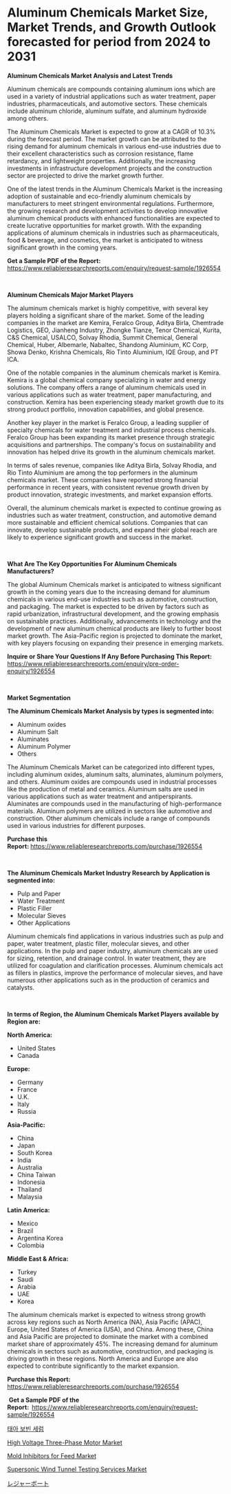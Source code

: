 <p><h1>Aluminum Chemicals Market Size, Market Trends, and Growth Outlook forecasted for period from 2024 to 2031</h1></p><p><strong>Aluminum Chemicals Market Analysis and Latest Trends</strong></p>
<p><p>Aluminum chemicals are compounds containing aluminum ions which are used in a variety of industrial applications such as water treatment, paper industries, pharmaceuticals, and automotive sectors. These chemicals include aluminum chloride, aluminum sulfate, and aluminum hydroxide among others.</p><p>The Aluminum Chemicals Market is expected to grow at a CAGR of 10.3% during the forecast period. The market growth can be attributed to the rising demand for aluminum chemicals in various end-use industries due to their excellent characteristics such as corrosion resistance, flame retardancy, and lightweight properties. Additionally, the increasing investments in infrastructure development projects and the construction sector are projected to drive the market growth further.</p><p>One of the latest trends in the Aluminum Chemicals Market is the increasing adoption of sustainable and eco-friendly aluminum chemicals by manufacturers to meet stringent environmental regulations. Furthermore, the growing research and development activities to develop innovative aluminum chemical products with enhanced functionalities are expected to create lucrative opportunities for market growth. With the expanding applications of aluminum chemicals in industries such as pharmaceuticals, food & beverage, and cosmetics, the market is anticipated to witness significant growth in the coming years.</p></p>
<p><strong>Get a Sample PDF of the Report:&nbsp;</strong> <a href="https://www.reliableresearchreports.com/enquiry/request-sample/1926554">https://www.reliableresearchreports.com/enquiry/request-sample/1926554</a></p>
<p>&nbsp;</p>
<p><strong>Aluminum Chemicals Major Market Players</strong></p>
<p><p>The aluminum chemicals market is highly competitive, with several key players holding a significant share of the market. Some of the leading companies in the market are Kemira, Feralco Group, Aditya Birla, Chemtrade Logistics, GEO, Jianheng Industry, Zhongke Tianze, Tenor Chemical, Kurita, C&S Chemical, USALCO, Solvay Rhodia, Summit Chemical, General Chemical, Huber, Albemarle, Nabaltec, Shandong Aluminium, KC Corp, Showa Denko, Krishna Chemicals, Rio Tinto Aluminium, IQE Group, and PT ICA.</p><p>One of the notable companies in the aluminum chemicals market is Kemira. Kemira is a global chemical company specializing in water and energy solutions. The company offers a range of aluminum chemicals used in various applications such as water treatment, paper manufacturing, and construction. Kemira has been experiencing steady market growth due to its strong product portfolio, innovation capabilities, and global presence.</p><p>Another key player in the market is Feralco Group, a leading supplier of specialty chemicals for water treatment and industrial process chemicals. Feralco Group has been expanding its market presence through strategic acquisitions and partnerships. The company's focus on sustainability and innovation has helped drive its growth in the aluminum chemicals market.</p><p>In terms of sales revenue, companies like Aditya Birla, Solvay Rhodia, and Rio Tinto Aluminium are among the top performers in the aluminum chemicals market. These companies have reported strong financial performance in recent years, with consistent revenue growth driven by product innovation, strategic investments, and market expansion efforts.</p><p>Overall, the aluminum chemicals market is expected to continue growing as industries such as water treatment, construction, and automotive demand more sustainable and efficient chemical solutions. Companies that can innovate, develop sustainable products, and expand their global reach are likely to experience significant growth and success in the market.</p></p>
<p>&nbsp;</p>
<p><strong>What Are The Key Opportunities For Aluminum Chemicals Manufacturers?</strong></p>
<p><p>The global Aluminum Chemicals market is anticipated to witness significant growth in the coming years due to the increasing demand for aluminum chemicals in various end-use industries such as automotive, construction, and packaging. The market is expected to be driven by factors such as rapid urbanization, infrastructural development, and the growing emphasis on sustainable practices. Additionally, advancements in technology and the development of new aluminum chemical products are likely to further boost market growth. The Asia-Pacific region is projected to dominate the market, with key players focusing on expanding their presence in emerging markets.</p></p>
<p><strong>Inquire or Share Your Questions If Any Before Purchasing This Report:</strong> <a href="https://www.reliableresearchreports.com/enquiry/pre-order-enquiry/1926554">https://www.reliableresearchreports.com/enquiry/pre-order-enquiry/1926554</a></p>
<p>&nbsp;</p>
<p><strong>Market Segmentation</strong></p>
<p><strong>The Aluminum Chemicals Market Analysis by types is segmented into:</strong></p>
<p><ul><li>Aluminum oxides</li><li>Aluminum Salt</li><li>Aluminates</li><li>Aluminum Polymer</li><li>Others</li></ul></p>
<p><p>The Aluminum Chemicals Market can be categorized into different types, including aluminum oxides, aluminum salts, aluminates, aluminum polymers, and others. Aluminum oxides are compounds used in industrial processes like the production of metal and ceramics. Aluminum salts are used in various applications such as water treatment and antiperspirants. Aluminates are compounds used in the manufacturing of high-performance materials. Aluminum polymers are utilized in sectors like automotive and construction. Other aluminum chemicals include a range of compounds used in various industries for different purposes.</p></p>
<p><strong>Purchase this Report:&nbsp;</strong><a href="https://www.reliableresearchreports.com/purchase/1926554">https://www.reliableresearchreports.com/purchase/1926554</a></p>
<p>&nbsp;</p>
<p><strong>The Aluminum Chemicals Market Industry Research by Application is segmented into:</strong></p>
<p><ul><li>Pulp and Paper</li><li>Water Treatment</li><li>Plastic Filler</li><li>Molecular Sieves</li><li>Other Applications</li></ul></p>
<p><p>Aluminum chemicals find applications in various industries such as pulp and paper, water treatment, plastic filler, molecular sieves, and other applications. In the pulp and paper industry, aluminum chemicals are used for sizing, retention, and drainage control. In water treatment, they are utilized for coagulation and clarification processes. Aluminum chemicals act as fillers in plastics, improve the performance of molecular sieves, and have numerous other applications such as in the production of ceramics and catalysts.</p></p>
<p>&nbsp;</p>
<p><strong>In terms of Region, the Aluminum Chemicals Market Players available by Region are:</strong></p>
<p>
    <p> <strong> North America: </strong>
        <ul>
            <li>United States</li>
            <li>Canada</li>
        </ul>
        </p> 
    <p> <strong> Europe: </strong>
        <ul>
            <li>Germany</li>
            <li>France</li>
            <li>U.K.</li>
            <li>Italy</li>
            <li>Russia</li>
        </ul>
        </p> 
    <p> <strong> Asia-Pacific: </strong>
        <ul>
            <li>China</li>
            <li>Japan</li>
            <li>South Korea</li>
            <li>India</li>
            <li>Australia</li>
            <li>China Taiwan</li>
            <li>Indonesia</li>
            <li>Thailand</li>
            <li>Malaysia</li>
        </ul>
        </p> 
    <p> <strong> Latin America: </strong>
        <ul>
            <li>Mexico</li>
            <li>Brazil</li>
            <li>Argentina Korea</li>
            <li>Colombia</li>
        </ul>
        </p> 
    <p> <strong> Middle East & Africa: </strong>
        <ul>
            <li>Turkey</li>
            <li>Saudi</li>
            <li>Arabia</li>
            <li>UAE</li>
            <li>Korea</li>
        </ul>
    </p>
    </p>
<p><p>The aluminum chemicals market is expected to witness strong growth across key regions such as North America (NA), Asia Pacific (APAC), Europe, United States of America (USA), and China. Among these, China and Asia Pacific are projected to dominate the market with a combined market share of approximately 45%. The increasing demand for aluminum chemicals in sectors such as automotive, construction, and packaging is driving growth in these regions. North America and Europe are also expected to contribute significantly to the market expansion.</p></p>
<p><strong>Purchase this Report: </strong><a href="https://www.reliableresearchreports.com/purchase/1926554">https://www.reliableresearchreports.com/purchase/1926554</a></p>
<p>&nbsp;<strong>Get a Sample PDF of the Report:&nbsp;&nbsp;</strong><a href="https://www.reliableresearchreports.com/enquiry/request-sample/1926554">https://www.reliableresearchreports.com/enquiry/request-sample/1926554</a></p>
<p><strong></strong></p>
<p><p><a href="https://github.com/fredrickeglers/Market-Research-Report-List-1/blob/main/2644429184793.md">태아 보빈 세럼</a></p><p><a href="https://issuu.com/reportprime-2/docs/high-voltage-three-phase-motor-market-size-2030.pp">High Voltage Three-Phase Motor Market</a></p><p><a href="https://github.com/Chiragrp22/Market-Research-Report-List-3/blob/main/mold-inhibitors-for-feed-market.md">Mold Inhibitors for Feed Market</a></p><p><a href="https://issuu.com/reportprime-2/docs/supersonic-wind-tunnel-testing-services-market-siz">Supersonic Wind Tunnel Testing Services Market</a></p><p><a href="https://github.com/hwbcz413288296/Market-Research-Report-List-1/blob/main/7443982184768.md">レジャーボート</a></p></p>